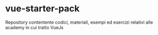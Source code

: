 # vue-starter-pack
Repository contentente codici, materiali, esempi ed esercizi relativi alle academy in cui tratto VueJs 
